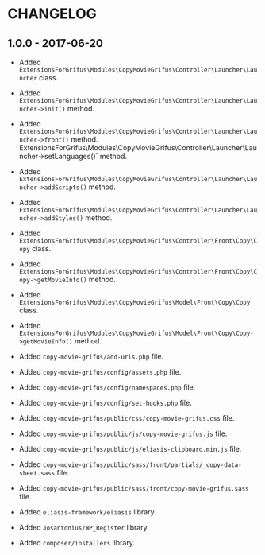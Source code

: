 # CHANGELOG

## 1.0.0 - 2017-06-20

* Added `ExtensionsForGrifus\Modules\CopyMovieGrifus\Controller\Launcher\Launcher` class.
* Added `ExtensionsForGrifus\Modules\CopyMovieGrifus\Controller\Launcher\Launcher->init()` method.
* Added `ExtensionsForGrifus\Modules\CopyMovieGrifus\Controller\Launcher\Launcher->front()` method.
ExtensionsForGrifus\Modules\CopyMovieGrifus\Controller\Launcher\Launcher->setLanguages()` method.
* Added `ExtensionsForGrifus\Modules\CopyMovieGrifus\Controller\Launcher\Launcher->addScripts()` method.
* Added `ExtensionsForGrifus\Modules\CopyMovieGrifus\Controller\Launcher\Launcher->addStyles()` method.

* Added `ExtensionsForGrifus\Modules\CopyMovieGrifus\Controller\Front\Copy\Copy` class.
* Added `ExtensionsForGrifus\Modules\CopyMovieGrifus\Controller\Front\Copy\Copy->getMovieInfo()` method.

* Added `ExtensionsForGrifus\Modules\CopyMovieGrifus\Model\Front\Copy\Copy` class.
* Added `ExtensionsForGrifus\Modules\CopyMovieGrifus\Model\Front\Copy\Copy->getMovieInfo()` method.

* Added `copy-movie-grifus/add-urls.php` file.
* Added `copy-movie-grifus/config/assets.php` file.
* Added `copy-movie-grifus/config/namespaces.php` file.
* Added `copy-movie-grifus/config/set-hooks.php` file.

* Added `copy-movie-grifus/public/css/copy-movie-grifus.css` file.

* Added `copy-movie-grifus/public/js/copy-movie-grifus.js` file.
* Added `copy-movie-grifus/public/js/eliasis-clipboard.min.js` file.

* Added `copy-movie-grifus/public/sass/front/partials/_copy-data-sheet.sass` file.
* Added `copy-movie-grifus/public/sass/front/copy-movie-grifus.sass` file.

* Added `eliasis-framework/eliasis` library.
* Added `Josantonius/WP_Register` library.
* Added `composer/installers` library.
